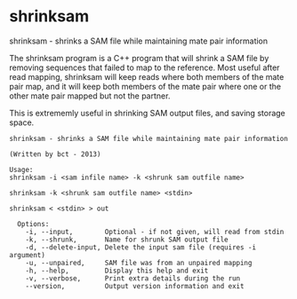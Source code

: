 shrinksam
=========
shrinksam - shrinks a SAM file while maintaining mate pair information

The shrinksam program is a C++ program that will shrink a SAM file by
removing sequences that failed to map to the reference.  Most useful
after read mapping, shrinksam will keep reads where both members of
the mate pair map, and it will keep both members of the mate pair
where one or the other mate pair mapped but not the partner.

This is extrememly useful in shrinking SAM output files, and saving
storage space.

```
shrinksam - shrinks a SAM file while maintaining mate pair information

(Written by bct - 2013)

Usage:
shrinksam -i <sam infile name> -k <shrunk sam outfile name>

shrinksam -k <shrunk sam outfile name> <stdin>

shrinksam < <stdin> > out

  Options:
    -i, --input,        Optional - if not given, will read from stdin
    -k, --shrunk,       Name for shrunk SAM output file
    -d, --delete-input, Delete the input sam file (requires -i argument)
    -u, --unpaired,     SAM file was from an unpaired mapping
    -h, --help,         Display this help and exit
    -v, --verbose,      Print extra details during the run
    --version,          Output version information and exit
```
